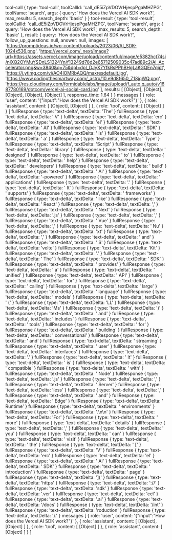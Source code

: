 tool-call {
type: 'tool-call',
toolCallId: 'call_dE5iZpVDOVrHjespPgaMHZPG',
toolName: 'search',
args: {
query: 'How does the Vercel AI SDK work?',
max_results: 5,
search_depth: 'basic'
}
}
tool-result {
type: 'tool-result',
toolCallId: 'call_dE5iZpVDOVrHjespPgaMHZPG',
toolName: 'search',
args: {
query: 'How does the Vercel AI SDK work?',
max_results: 5,
search_depth: 'basic'
},
result: {
query: 'How does the Vercel AI SDK work?',
follow_up_questions: null,
answer: null,
images: [
'https://promptideas.io/wp-content/uploads/2023/06/AI_SDK-1024x536.png',
'https://vercel.com/_next/image?url=https://assets.vercel.com/image/upload/contentful/image/e5382hct74si/nIXQ2OYMuYSDnLS1324Yn/f13249d78d2e65712509035c47ad89c2/AI_Accelerator.png&w=3840&q=75&dpl=dpl_DJyX7YfkRsPPhBHgLaKGQEn7qipt',
'https://i.ytimg.com/vi/AO4IOMRbAQQ/maxresdefault.jpg',
'https://www.codingthesmartway.com/_astro/10.e9d8f650_Z18jqWQ.png',
'https://res.cloudinary.com/formidablelabs/image/upload/f_auto,q_auto/v1687780169/dotcom/vercel-ai-social-card.jpg'
],
results: [ [Object], [Object], [Object], [Object], [Object] ],
response_time: 1.64
}
}
messages [
{
role: 'user',
content: '{"input":"How does the Vercel AI SDK work?"}'
},
{ role: 'assistant', content: [ [Object], [Object] ] },
{ role: 'tool', content: [ [Object] ] }
]
fullResponse { type: 'text-delta', textDelta: 'The' }
fullResponse { type: 'text-delta', textDelta: ' V' }
fullResponse { type: 'text-delta', textDelta: 'erc' }
fullResponse { type: 'text-delta', textDelta: 'el' }
fullResponse { type: 'text-delta', textDelta: ' AI' }
fullResponse { type: 'text-delta', textDelta: ' SDK' }
fullResponse { type: 'text-delta', textDelta: ' is' }
fullResponse { type: 'text-delta', textDelta: ' a' }
fullResponse { type: 'text-delta', textDelta: ' Type' }
fullResponse { type: 'text-delta', textDelta: 'Script' }
fullResponse { type: 'text-delta', textDelta: ' library' }
fullResponse { type: 'text-delta', textDelta: ' designed' }
fullResponse { type: 'text-delta', textDelta: ' to' }
fullResponse { type: 'text-delta', textDelta: ' help' }
fullResponse { type: 'text-delta', textDelta: ' developers' }
fullResponse { type: 'text-delta', textDelta: ' build' }
fullResponse { type: 'text-delta', textDelta: ' AI' }
fullResponse { type: 'text-delta', textDelta: '-powered' }
fullResponse { type: 'text-delta', textDelta: ' applications' }
fullResponse { type: 'text-delta', textDelta: '.' }
fullResponse { type: 'text-delta', textDelta: ' It' }
fullResponse { type: 'text-delta', textDelta: ' supports' }
fullResponse { type: 'text-delta', textDelta: ' frameworks' }
fullResponse { type: 'text-delta', textDelta: ' like' }
fullResponse { type: 'text-delta', textDelta: ' React' }
fullResponse { type: 'text-delta', textDelta: ',' }
fullResponse { type: 'text-delta', textDelta: ' Next' }
fullResponse { type: 'text-delta', textDelta: '.js' }
fullResponse { type: 'text-delta', textDelta: ',' }
fullResponse { type: 'text-delta', textDelta: ' Vue' }
fullResponse { type: 'text-delta', textDelta: ',' }
fullResponse { type: 'text-delta', textDelta: ' Nu' }
fullResponse { type: 'text-delta', textDelta: 'xt' }
fullResponse { type: 'text-delta', textDelta: ',' }
fullResponse { type: 'text-delta', textDelta: ' and' }
fullResponse { type: 'text-delta', textDelta: ' S' }
fullResponse { type: 'text-delta', textDelta: 'velte' }
fullResponse { type: 'text-delta', textDelta: 'Kit' }
fullResponse { type: 'text-delta', textDelta: '.' }
fullResponse { type: 'text-delta', textDelta: ' The' }
fullResponse { type: 'text-delta', textDelta: ' SDK' }
fullResponse { type: 'text-delta', textDelta: ' provides' }
fullResponse { type: 'text-delta', textDelta: ' a' }
fullResponse { type: 'text-delta', textDelta: ' unified' }
fullResponse { type: 'text-delta', textDelta: ' API' }
fullResponse { type: 'text-delta', textDelta: ' for' }
fullResponse { type: 'text-delta', textDelta: ' calling' }
fullResponse { type: 'text-delta', textDelta: ' large' }
fullResponse { type: 'text-delta', textDelta: ' language' }
fullResponse { type: 'text-delta', textDelta: ' models' }
fullResponse { type: 'text-delta', textDelta: ' (' }
fullResponse { type: 'text-delta', textDelta: 'LL' }
fullResponse { type: 'text-delta', textDelta: 'Ms' }
fullResponse { type: 'text-delta', textDelta: ')' }
fullResponse { type: 'text-delta', textDelta: ' and' }
fullResponse { type: 'text-delta', textDelta: ' includes' }
fullResponse { type: 'text-delta', textDelta: ' tools' }
fullResponse { type: 'text-delta', textDelta: ' for' }
fullResponse { type: 'text-delta', textDelta: ' building' }
fullResponse { type: 'text-delta', textDelta: ' conversational' }
fullResponse { type: 'text-delta', textDelta: ' and' }
fullResponse { type: 'text-delta', textDelta: ' streaming' }
fullResponse { type: 'text-delta', textDelta: ' user' }
fullResponse { type: 'text-delta', textDelta: ' interfaces' }
fullResponse { type: 'text-delta', textDelta: '.' }
fullResponse { type: 'text-delta', textDelta: ' It' }
fullResponse { type: 'text-delta', textDelta: ' is' }
fullResponse { type: 'text-delta', textDelta: ' compatible' }
fullResponse { type: 'text-delta', textDelta: ' with' }
fullResponse { type: 'text-delta', textDelta: ' Node' }
fullResponse { type: 'text-delta', textDelta: '.js' }
fullResponse { type: 'text-delta', textDelta: ',' }
fullResponse { type: 'text-delta', textDelta: ' Server' }
fullResponse { type: 'text-delta', textDelta: 'less' }
fullResponse { type: 'text-delta', textDelta: ',' }
fullResponse { type: 'text-delta', textDelta: ' and' }
fullResponse { type: 'text-delta', textDelta: ' Edge' }
fullResponse { type: 'text-delta', textDelta: ' Runtime' }
fullResponse { type: 'text-delta', textDelta: ' environments' }
fullResponse { type: 'text-delta', textDelta: '.\n\n' }
fullResponse { type: 'text-delta', textDelta: 'For' }
fullResponse { type: 'text-delta', textDelta: ' more' }
fullResponse { type: 'text-delta', textDelta: ' details' }
fullResponse { type: 'text-delta', textDelta: ',' }
fullResponse { type: 'text-delta', textDelta: ' you' }
fullResponse { type: 'text-delta', textDelta: ' can' }
fullResponse { type: 'text-delta', textDelta: ' visit' }
fullResponse { type: 'text-delta', textDelta: ' the' }
fullResponse { type: 'text-delta', textDelta: ' [' }
fullResponse { type: 'text-delta', textDelta: 'V' }
fullResponse { type: 'text-delta', textDelta: 'erc' }
fullResponse { type: 'text-delta', textDelta: 'el' }
fullResponse { type: 'text-delta', textDelta: ' AI' }
fullResponse { type: 'text-delta', textDelta: ' SDK' }
fullResponse { type: 'text-delta', textDelta: ' introduction' }
fullResponse { type: 'text-delta', textDelta: ' page' }
fullResponse { type: 'text-delta', textDelta: '](' }
fullResponse { type: 'text-delta', textDelta: 'https' }
fullResponse { type: 'text-delta', textDelta: '://' }
fullResponse { type: 'text-delta', textDelta: 'sdk' }
fullResponse { type: 'text-delta', textDelta: '.ver' }
fullResponse { type: 'text-delta', textDelta: 'cel' }
fullResponse { type: 'text-delta', textDelta: '.ai' }
fullResponse { type: 'text-delta', textDelta: '/docs' }
fullResponse { type: 'text-delta', textDelta: '/int' }
fullResponse { type: 'text-delta', textDelta: 'roduction' }
fullResponse { type: 'text-delta', textDelta: ').' }
messages [
{
role: 'user',
content: '{"input":"How does the Vercel AI SDK work?"}'
},
{ role: 'assistant', content: [ [Object], [Object] ] },
{ role: 'tool', content: [ [Object] ] },
{ role: 'assistant', content: [ [Object] ] }
]
